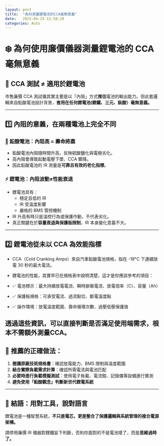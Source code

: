 ```yaml
---
layout: post
title:  "為何測量鋰電池的CCA毫無意義"
date:   2025-04-25 12:58:29
categories: Auto
---
```


# ❄️ 為何使用廉價儀器測量鋰電池的 CCA 毫無意義

## 🧪 CCA 測試 ≠ 適用於鋰電池

市售廉價 CCA 測試儀其實主要是以「內阻」方式**推估**電池的輸出能力。但此套邏輯來自鉛酸電池設計背景，**套用在任何鋰電池(鋰鐵、三元、鈦酸）毫無意義。**

---

## 1️⃣ 內阻的意義，在兩種電池上完全不同

### 🔋 鉛酸電池：內阻高 = 壽命將盡

- 鉛酸電池內阻隨時間升高，反映硫酸鹽化與電極劣化。
- 高內阻會導致起動電壓下墜、CCA 驟降。
- 因此鉛酸電池的 IR 測量是**可靠且有效的老化指標**。

### ⚡ 鋰電池：內阻波動≠性能衰退

- 鋰電池具有：
  - 穩定且低的 IR
  - IR 受溫度影響
  - 嚴格的 BMS 管控機制
- IR 升高有時只是溫控行為或保護作動，不代表劣化。
- 真正關鍵在於**容量衰退與保護板限制**，IR 本身變化意義不大。

---

## 2️⃣ 鋰電池從未以 CCA 為效能指標

- CCA（Cold Cranking Amps）來自汽車鉛酸電池規格，指在 -18°C 下連續放電 30 秒的最大電流。
- 鋰電池的性能，其實早已在規格表中說明清楚，這才是你應該參考的項目：

- ✅ 電池標示：最大持續放電電流、瞬時脈衝電流、放電倍率（C）、容量（Ah）
- ✅ 保護板規格：可承受電流、過流點位、斷電溫度點
- ✅ 操作環境：放電溫度範圍、壽命循環次數、過壓低壓保護值

**透過這些資訊，可以直接判斷是否滿足使用端需求，根本不需額外測量CCA。**
---

## 🧠 推薦的正確做法：

1. **閱讀原廠技術規格書**：確認放電能力、BMS 限制與溫度範圍  
2. **結合實際負載需求計算**：確認所需電流與電池匹配  
3. **必要時進行負載模擬測試**：使用電子負載、電流鉗、記錄儀等設備進行實測  
4. **避免使用「鉛酸觀念」判斷新世代鋰電系統**

---

## 📌 結語：用對工具，說對語言

鋰電池是一種智慧系統，**不只是電芯，更是整合了保護邏輯與系統管理的複合電源架構。**

請停用廉價 IR 儀器對鋰鐵妄下判斷，否則你面對的不是電池壞了，而是**思維過時了。**